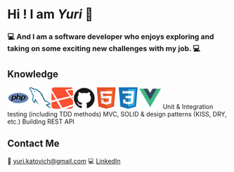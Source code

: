 # Hi ! I am *Yuri* 👋
### :computer: And I am a software developer who enjoys exploring and taking on some exciting new challenges with my job. :computer:

## **Knowledge**

  <img src="https://github.com/devicons/devicon/blob/master/icons/php/php-original.svg" alt="PHP logo" width="50" height="50" /><img src="https://github.com/devicons/devicon/blob/master/icons/mysql/mysql-original.svg" alt="PHP logo" width="50" height="50" /><img src="https://github.com/devicons/devicon/blob/master/icons/laravel/laravel-plain.svg" alt="PHP logo" width="50" height="50" /><img src="https://github.com/devicons/devicon/blob/master/icons/github/github-original.svg" alt="PHP logo" width="50" height="50" /><img src="https://github.com/devicons/devicon/blob/master/icons/html5/html5-original.svg" alt="PHP logo" width="50" height="50" /><img src="https://github.com/devicons/devicon/blob/master/icons/css3/css3-original.svg" alt="PHP logo" width="50" height="50" /><img src="https://github.com/devicons/devicon/blob/master/icons/vuejs/vuejs-original.svg" alt="PHP logo" width="50" height="50" />
  Unit & Integration testing (including TDD methods)
  MVC, SOLID & design patterns (KISS, DRY, etc.)
  Building REST API
  

## **Contact Me**

:e-mail: yuri.katovich@gmail.com
:computer: [LinkedIn](https://www.linkedin.com/in/yuri-katovich/)

<!--
**ykatovich/ykatovich** is a ✨ _special_ ✨ repository because its `README.md` (this file) appears on your GitHub profile.

Here are some ideas to get you started:

- 🔭 I’m currently working on ...
- 🌱 I’m currently learning ...
- 👯 I’m looking to collaborate on ...
- 🤔 I’m looking for help with ...
- 💬 Ask me about ...
- 📫 How to reach me: ...
- 😄 Pronouns: ...
- ⚡ Fun fact: ...
-->

